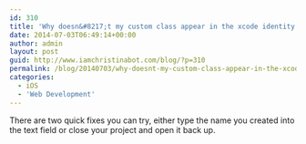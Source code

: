 ```yaml
---
id: 310
title: 'Why doesn&#8217;t my custom class appear in the xcode identity inspector?'
date: 2014-07-03T06:49:14+00:00
author: admin
layout: post
guid: http://www.iamchristinabot.com/blog/?p=310
permalink: /blog/20140703/why-doesnt-my-custom-class-appear-in-the-xcode-identity-inspector/
categories:
  - iOS
  - 'Web Development'
---
```

There are two quick fixes you can try, either type the name you created into the text field or close your project and open it back up.
